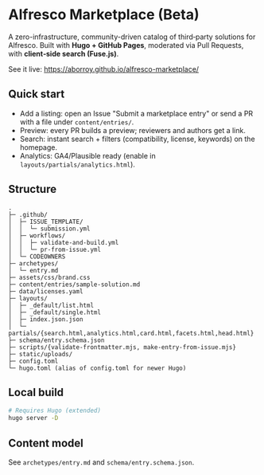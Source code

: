 # Alfresco Marketplace (Beta)

A zero-infrastructure, community-driven catalog of third‑party solutions for Alfresco.
Built with **Hugo + GitHub Pages**, moderated via Pull Requests, with **client‑side search (Fuse.js)**.

See it live: https://aborroy.github.io/alfresco-marketplace/

## Quick start
- Add a listing: open an Issue "Submit a marketplace entry" or send a PR with a file under `content/entries/`.
- Preview: every PR builds a preview; reviewers and authors get a link.
- Search: instant search + filters (compatibility, license, keywords) on the homepage.
- Analytics: GA4/Plausible ready (enable in `layouts/partials/analytics.html`).

## Structure
```
.
├─ .github/
│  ├─ ISSUE_TEMPLATE/
│  │  └─ submission.yml
│  ├─ workflows/
│  │  ├─ validate-and-build.yml
│  │  └─ pr-from-issue.yml
│  └─ CODEOWNERS
├─ archetypes/
│  └─ entry.md
├─ assets/css/brand.css
├─ content/entries/sample-solution.md
├─ data/licenses.yaml
├─ layouts/
│  ├─ _default/list.html
│  ├─ _default/single.html
│  ├─ index.json.json
│  └─ partials/{search.html,analytics.html,card.html,facets.html,head.html}
├─ schema/entry.schema.json
├─ scripts/{validate-frontmatter.mjs, make-entry-from-issue.mjs}
├─ static/uploads/
├─ config.toml
└─ hugo.toml (alias of config.toml for newer Hugo)
```

## Local build
```bash
# Requires Hugo (extended)
hugo server -D
```

## Content model
See `archetypes/entry.md` and `schema/entry.schema.json`.
